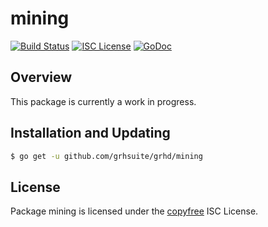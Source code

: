 mining
======

[![Build Status](http://img.shields.io/travis/grhsuite/grhd.svg)](https://travis-ci.org/grhsuite/grhd)
[![ISC License](http://img.shields.io/badge/license-ISC-blue.svg)](http://copyfree.org)
[![GoDoc](https://img.shields.io/badge/godoc-reference-blue.svg)](http://godoc.org/github.com/grhsuite/grhd/mining)

## Overview

This package is currently a work in progress.

## Installation and Updating

```bash
$ go get -u github.com/grhsuite/grhd/mining
```

## License

Package mining is licensed under the [copyfree](http://copyfree.org) ISC
License.
